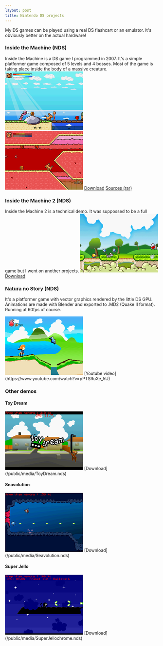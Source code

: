 ```yaml
---
layout: post
title: Nintendo DS projects
---
```


My DS games can be played using a real DS flashcart or an emulator. It's obviously better on the actual hardware!

### Inside the Machine (NDS)
Inside the Machine is a DS game I programmed in 2007. It's a simple platformer game composed of 5 levels and 4 bosses. Most of the game is taking place inside the body of a massive creature.
<img src="/public/uploads/2013/02/itm_screen_1.png"/>
<img src="/public/uploads/2013/02/itm_screen_2.png"/>
[Download](/public/media/InsideTheMachine_final_neoflash.7z) [Sources (rar)](/public/media/InsideTheMachine_src.rar)

### Inside the Machine 2 (NDS)
Inside the Machine 2 is a technical demo. It was suppossed to be a full game but I went on another projects.
<img src="/public/uploads/2013/02/itm2scr2.png"/>
[Download](/public/media/InsideTheMachine2.nds)

### Natura no Story (NDS)
It's a platformer game with vector graphics rendered by the little DS GPU. Animations are made with Blender and exported to .MD2 (Quake II format). Running at 60fps of course.

<img src="/public/uploads/2013/02/nns_wip3_scr1.png"/>
[Youtube video](https://www.youtube.com/watch?v=pPTSRuXe_5U)

### Other demos
#### Toy Dream
<img src="/public/uploads/2013/02/toy_dream.png"/>
[Download](/public/media/ToyDream.nds)

#### Seavolution
<img src="public/uploads/2013/02/seavolution.png"/>
[Download](/public/media/Seavolution.nds)

#### Super Jello
<img src="/public/uploads/2013/02/screen_1.png"/>
[Download](/public/media/SuperJellochrome.nds)

